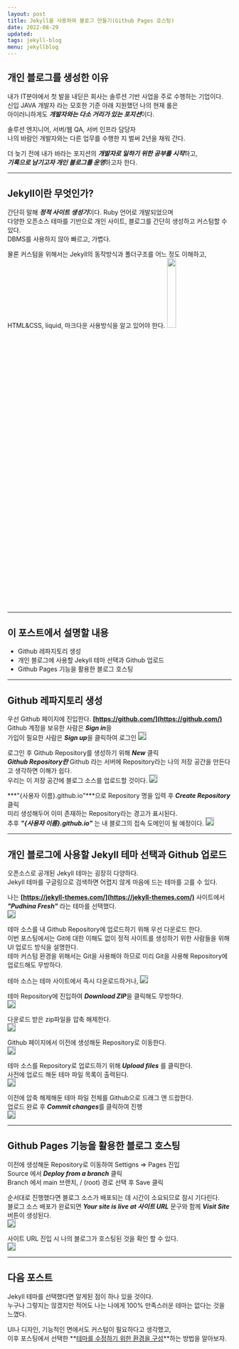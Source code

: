 ```yaml
---
layout: post
title: Jekyll을 사용하여 블로그 만들기(Github Pages 호스팅)
date: 2022-08-29
updated: 
tags: jekyll-blog
menu: jekyllblog
---
```

## 개인 블로그를 생성한 이유
내가 IT분야에서 첫 발을 내딛은 회사는 솔루션 기반 사업을 주로 수행하는 기업이다.   
신입 JAVA 개발자 라는 모호한 기준 아래 지원했던 나의 현재 롤은   
아이러니하게도 ***개발자와는 다소 거리가 있는 포지션***이다.   

솔루션 엔지니어, 서버/웹 QA, 서버 인프라 담당자   
나의 바람인 개발자와는 다른 업무를 수행한 지 벌써 2년을 채워 간다.

더 늦기 전에 내가 바라는 포지션의 ***개발자로 일하기 위한 공부를 시작***하고,   
***기록으로 남기고자 개인 블로그를 운영***하고자 한다.
* * *
## Jekyll이란 무엇인가?
간단히 말해 ***정적 사이트 생성기***이다. Ruby 언어로 개발되었으며   
다양한 오픈소스 테마를 기반으로 개인 사이트, 블로그를 간단히 생성하고 커스텀할 수 있다.   
DBMS를 사용하지 않아 빠르고, 가볍다.

물론 커스텀을 위해서는 Jekyll의 동작방식과 폴더구조를 어느 정도 이해하고,   
HTML&CSS, liquid, 마크다운 사용방식을 알고 있어야 한다.
<img src="/assets/img/posts/how-to-use-jekyll/jekyll.png" style="width:20%;" /><br>
* * *

## 이 포스트에서 설명할 내용
* Github 레파지토리 생성
* 개인 블로그에 사용할 Jekyll 테마 선택과 Github 업로드
* Github Pages 기능을 활용한 블로그 호스팅

* * *
## Github 레파지토리 생성
우선 Github 페이지에 진입한다. **[https://github.com/](https://github.com/)**   
Github 계정을 보유한 사람은 ***Sign in***을   
가입이 필요한 사람은 ***Sign up***을 클릭하여 로그인
<img src="\assets\img\posts\how-to-use-jekyll\open_github.png" style="border: 1px solid gray;" /><br>

로그인 후 Github Repository를 생성하기 위해 ***New*** 클릭   
***Github Repository란*** Github 라는 서버에 Repository라는 나의 저장 공간을 만든다고 생각하면 이해가 쉽다.<br>
우리는 이 저장 공간에 블로그 소스를 업로드할 것이다.
<img src="\assets\img\posts\how-to-use-jekyll\create_repo.png" style="border: 1px solid gray;" /><br>

***"{사용자 이름}.github.io"***으로 Repository 명을 입력 후 ***Create Repository*** 클릭<br>
미리 생성해두어 이미 존재하는 Repository라는 경고가 표시된다.   
추후 ***"{사용자 이름}.github.io"*** 는 내 블로그의 접속 도메인이 될 예정이다.
<img src="\assets\img\posts\how-to-use-jekyll\create_repo2.png" style="border: 1px solid gray;" />
* * *

## 개인 블로그에 사용할 Jekyll 테마 선택과 Github 업로드
오픈소스로 공개된 Jekyll 테마는 굉장히 다양하다.   
Jekyll 테마를 구글링으로 검색하면 어렵지 않게 마음에 드는 테마를 고를 수 있다.

나는 **[https://jekyll-themes.com/](https://jekyll-themes.com/)** 사이트에서
***"Pudhina Fresh"*** 라는 테마를 선택했다.   
<img src="\assets\img\posts\how-to-use-jekyll\jekyll_theme.png" style="border: 1px solid gray;" /><br>

테마 소스를 내 Github Repository에 업로드하기 위해 우선 다운로드 한다.   
이번 포스팅에서는 Git에 대한 이해도 없이 정적 사이트를 생성하기 위한 사람들을 위해 UI 업로드 방식을 설명한다.   
테마 커스텀 환경을 위해서는 Git을 사용해야 하므로 미리 Git을 사용해 Repository에 업로드해도 무방하다.   

테마 소스는 테마 사이트에서 즉시 다운로드하거나,
<img src="\assets\img\posts\how-to-use-jekyll\jekyll_theme2.png" style="border: 1px solid gray;" /><br>

테마 Repository에 진입하여 ***Download ZIP***을 클릭해도 무방하다.   
<img src="\assets\img\posts\how-to-use-jekyll\jekyll_theme3.png" style="border: 1px solid gray;" /><br>

다운로드 받은 zip파일을 압축 해제한다.   
<img src="\assets\img\posts\how-to-use-jekyll\unzip_theme.png" style="border: 1px solid gray;" /><br>

Github 페이지에서 이전에 생성해둔 Repository로 이동한다.   
<img src="\assets\img\posts\how-to-use-jekyll\my_repo.png" style="border: 1px solid gray;" /><br>

테마 소스를 Repository로 업로드하기 위해 ***Upload files*** 를 클릭한다.   
사전에 업로드 해둔 테마 파일 목록이 출력된다.   
<img src="\assets\img\posts\how-to-use-jekyll\my_repo2.png" style="border: 1px solid gray;" /><br>

이전에 압축 해제해둔 테마 파일 전체를 Github으로 드래그 앤 드랍한다.   
업로드 완료 후 ***Commit changes***를 클릭하여 진행   
<img src="\assets\img\posts\how-to-use-jekyll\upload_theme.png" style="border: 1px solid gray;" />
* * *

## Github Pages 기능을 활용한 블로그 호스팅
이전에 생성해둔 Repository로 이동하여 Settigns => Pages 진입   
Source 에서 ***Deploy from a branch*** 클릭    
Branch 에서 main 브랜치, / (root) 경로 선택 후 Save 클릭

순서대로 진행했다면 블로그 소스가 배포되는 데 시간이 소요되므로 잠시 기다린다.   
블로그 소스 배포가 완료되면 ***Your site is live at 사이트 URL*** 문구와 함께 ***Visit Site*** 버튼이 생성된다.   
<img src="\assets\img\posts\how-to-use-jekyll\github_pages.png" style="border: 1px solid gray;" /><br>

사이트 URL 진입 시 나의 블로그가 호스팅된 것을 확인 할 수 있다.   
<img src="\assets\img\posts\how-to-use-jekyll\my_blog.png" style="border: 1px solid gray;" />
* * *

## 다음 포스트
Jekyll 테마를 선택했다면 알게된 점이 하나 있을 것이다.   
누구나 그렇지는 않겠지만 적어도 나는 나에게 100% 만족스러운 테마는 없다는 것을 느꼈다.

UI나 디자인, 기능적인 면에서도 커스텀이 필요하다고 생각했고,   
이후 포스팅에서 선택한 **[테마를 수정하기 위한 환경을 구성]({{site.author.homepage}}2022/08/30/how-to-custom-jekyll.html/)**하는 방법을 알아보자.